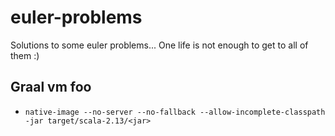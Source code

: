 # euler-problems

Solutions to some euler problems... One life is not enough to get to all of them :)

## Graal vm foo

- `native-image --no-server --no-fallback --allow-incomplete-classpath -jar target/scala-2.13/<jar>`
